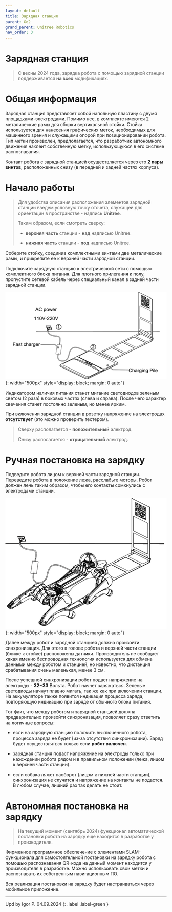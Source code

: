 ```yaml
---
layout: default
title: Зарядная станция
parent: Go2
grand_parent: Unitree Robotics
nav_order: 3
---
```



# Зарядная станция

> С весны 2024 года, зарядка робота с помощью зарядной станции поддерживается **на всех** модификациях.


# Общая информация

Зарядная станция представляет собой напольную пластину с двумя площадками-электродами. Помимо нее, в комплекте имеются 2 металические рамы для сборки вертикальной стойки. Стойка используется для нанесения графических меток, необходимых для машинного зрения и служащими опорой при позиционировании робота. Тип метки произволен, предполагается, что разработчик автономного движения наклеит собственную метку, использующуюся в его системе распознавания.

Контакт робота с зарядной станцией осуществляется через его **2 пары винтов**, расположенных снизу (в передней и задней частях корпуса). 


# Начало работы

> Для удобства описания расположения элементов зарядной станции введем условную точку отсчета, служащей для ориентации в пространстве - надпись **Unitree**.
> 
> Таким образом, если смотреть сверху:
> 
> - **верхняя часть** станции - **над** надписью Unitree.
> 
> - **нижняя часть** станции - **под** надписью Unitree.

Соберите стойку, соединив комплектными винтами две металические рамы, и прикрепите ее к верхней части зарядной станции.

Подключите зарядную станцию к электрической сети с помощью комплектного блока питания. Для плотного прилегания к полу, пропустите сетевой кабель через специальный канал в задней части зарядной станции.

![go2_charge_station](/assets/images/go2_charge_station_1.png){: width="500px" style="display: block; margin: 0 auto"}


Индикатором наличия питания станет мигание светодиодов зеленым светом (2 раза) в боковых частях (слева и справа). После чего характер свечения станет постоянно зеленым, но менее ярким.

При включении зарядной станции в розетку напряжение на электродах **отсутствует** (это можно проверить тестером).


> Сверху располагается - **положительный** электрод.
> 
> Снизу располагается - **отрицательный** электрод.



# Ручная постановка на зарядку

Подведите робота лицом к верхней части зарядной станции. Переведите робота в положение лежа, расслабьте моторы. Робот должен лечь таким образом, чтобы его контакты сомкнулись с электродами станции.

![go2_charge_station](/assets/images/go2_charge_station_2.png){: width="500px" style="display: block; margin: 0 auto"}

Далее между робот и зарядной станцией должна произойти синхронизация. Для этого в голове робота и верхней части станции (ближе к стойке) расположены датчики. Производитель не сообщает какая именно беспроводная технология используется для обмена данными между роботом и станцией, но известно, что дистанция срабатывания очень маленькая, менее 3 см.

После успешной синхронизации робот подаст напряжение на электроды - **32~33** Вольта. Робот начнет заряжаться. Зеленые светодиоды начнут плавно мигать, так же как при включении станции. На аккумуляторе также появится индикация процесса заряда, повторяющую индикацию при заряде от обычного блока питания.

Тот факт, что между роботом и зарядной станцией должна предварительно произойти синхронизация, позволяет сразу ответить на логичные вопросы:

- если на зарядную станцию положить выключенного робота, процесса заряда не будет (из-за отсутствия синхронизации). Заряд будет осуществляться только если **робот включен**.

- зарядная станция подаст напряжение на электроды только при нахождении робота рядом и в правильном положении (лежа, лицом к верхней части станции).

- если собака ляжет наоборот (лицом к нижней части станции), синхронизация не случится и напряжение на контакты не подастся. В любом случае, лишний раз так делать не стоит.



# Автономная постановка на зарядку

> На текущий момент (сентябрь 2024) функционал автоматической постановки робота на зарядку еще находится в разработке у производителя.

Фирменное программное обеспечение с элементами SLAM-функционала для самостоятельной постановки на зарядку робота с помощью распознавания QR-кода на данный момент находится у производителя в разработке. Можно использовать свои метки и распознавать их собственным навигационным ПО.

Вся реализация постановки на зарядку будет настраиваться через мобильное приложение.


---

Upd by Igor P. 04.09.2024
{: .label .label-green }




